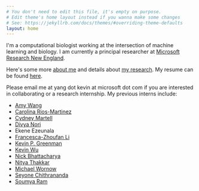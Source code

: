 ```yaml
---
# You don't need to edit this file, it's empty on purpose.
# Edit theme's home layout instead if you wanna make some changes
# See: https://jekyllrb.com/docs/themes/#overriding-theme-defaults
layout: home
---
```

I'm a computational biologist working at the intersection of machine learning and biology. I am currently a principal researcher at [Microsoft Research New England](https://www.microsoft.com/en-us/research/lab/microsoft-research-new-england/).

Here's some more [about me](/about) and details about [my research](/research). My resume can be found [here](https://github.com/yangkky/resume/blob/master/KKY_cv.pdf).

Please email me at yang dot kevin at microsoft dot com if you are interested in collaborating or a research internship. My previous interns include: 

- [Amy Wang](https://www.gene.com/scientists/our-scientists/amy-wang)
- [Carolina Rios-Martinez](https://www.linkedin.com/in/carolina-rios-martinez/)
- [Cydney Martell](https://www.linkedin.com/in/cydneymartell)
- [Divya Nori](https://divnori.github.io/)
- Ekene Ezeunala
- [Francesca-Zhoufan Li](https://www.francescazfl.com/)
- [Kevin P. Greenman](https://www.kevinpgreenman.com/)
- [Kevin Wu](https://scholar.google.com/citations?user=W8ghPqEAAAAJ&hl=en)
- [Nick Bhattacharya](https://nickbhat.github.io/)
- [Nitya Thakkar](https://nityathakkar.github.io/)
- [Michael Wornow](https://michaelwornow.net/)
- [Seyone Chithrananda](https://www.linkedin.com/in/seyone-chithrananda-a5974915b/)
- [Soumya Ram](https://www.linkedin.com/in/soumya-ram-564a2328/)

